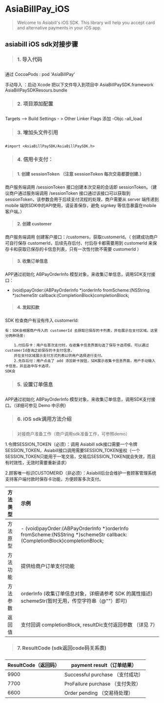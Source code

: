 **<h1>AsiaBillPay_iOS</h1>**

> Welcome to Asiabill's iOS SDK. This library will help you accept card and alternative payments in your iOS app.

**<h2>asiabill iOS sdk对接步骤</h2>**

> **<h3>1. 导入代码 <h3>**

通过 CocoaPods : pod 'AsiaBillPay' 

手动导入 ：启动 Xcode 把以下文件导入到项目中
AsiaBillPaySDK.framework
AsiaBillPaySDKResours.bundle

> **<h3>2. 项目添加配置 <h3>**

Targets –> Build Settings - > Other Linker Flags 添加 -Objc -all_load

> **<h3>3. 增加头文件引用 <h3>** 

	#import <AsiaBillPaySDK/AsiaBillPaySDK.h>
	
> **<h3>4. 信用卡支付：<h3>**
	
> **<h4>1. 创建 sessionToken （注意 sessionToken 每次交易都要创建.）<h3>**
	
商户服务端调用 /sessionToken 接口创建本次交易的会话即 sessionToken。（建议商户通过服务端调用 /sessionToken 接口通过该接口可以获取到 sessionToken，该参数会用于后续支付流程的处理，商户需要从 server 端传递到 mobile 端供SDK中的API使用，请妥善保存，避免 signkey 等信息暴露在mobile客户端。）

> **<h4>2. 创建 customer <h3>**

商户服务端调用 创建客户接口：/customers，获取customerId。（ 创建成功商户可自行保存 customerId，后续先存后付、付后存卡都需要用到 customerId 来保存卡和获取已保存的卡信息列表，只有一次性付款不需要 customerId ）

> **<h4>3. 收集订单信息 <h3>**

APP通过初始化 ABPayOrderInfo 模型对象，来收集订单信息，调用SDK支付接口：
- (void)payOrder:(ABPayOrderInfo *)orderInfo fromScheme:(NSString *)schemeStr callback:(CompletionBlock)completionBlock;

> **<h4>4. 发起扣款 <h3>**

SDK 检查商户有没有传入 customerId:
	
	有：SDK会根据商户传入的 customerId 去获取已保存的卡列表，并在展示在支付区域。这里分两种场景:
	
		1.付后存卡：用户在首次支付时，在收集卡信息界面勾选了保存卡选项框，可以通过customerId查询之前保存的卡支付信息，
		并在支付区域展示支付方式列表以供用户选择进行支付。
		2.先存后付：用户点击了 add 添加新卡按钮，SDK展示收集卡信息界面，用户手动输入卡信息，并且选中存卡选项，
	SDK会
	
		
	
	
	

> **<h3>5.  设置订单信息 <h3>** 
	
APP通过初始化 ABPayOrderInfo 模型对象，来收集订单信息，调用SDK支付接口。（详细可参见 Demo 中示例）
	
  
> **<h3>6. iOS sdk调用方法介绍<h3>**

> 对接商户准备工作（商户调用sdk准备工作，可参照demo）

1.令牌SESSION_TOKEN（必须）：调用 Asiabill sdk接口需要一个令牌SESSION_TOKEN，Asiabill接口调用需要SESSION_TOKEN鉴权（一个SESSION_TOKEN只能用于一笔交易，交易后SESSION_TOKEN就会失效，而且有时效性，无效时需要重新请求）

2.顾客唯一标识CUSTOMERID（非必须）：Asiabill后台会维护一套顾客管理系统支持客户端付款时保存卡功能，方便顾客多次支付。 
	
| 方法类型 | 示例| 
| :------ | :------ |
| 方法原型	       |    - (void)payOrder:(ABPayOrderInfo *)orderInfo fromScheme:(NSString *)schemeStr callback:(CompletionBlock)completionBlock;   |
| 方法功能	       |        提供给商户订单支付功能                                   |
| 方法参数	       |        orderInfo (收集订单信息对象，详细请参考 SDK 的属性描述) schemeStr(暂时无用，传空字符串（@""）即可)  |
| 返回值	          |        支付回调 completionBlock, resultDic支付返回参数 （详见 7）     |
	

 > **<h3>7. ResultCode (sdk返回code码关系表) <h3>**
  
| ResultCode（返回码） | payment result（订单结果） | 
| ------ | ------ |
| 9900            |    Successful purchase  （支付成功）        |
| 7700            |    ProFailure purchase  （支付失败）        |
| 6600            |    Order pending        （交易待处理）      |
